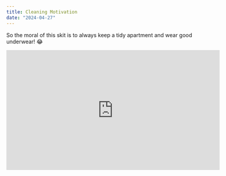 ```yaml
---
title: Cleaning Motivation
date: "2024-04-27"
---
```


So the moral of this skit is to always keep a tidy apartment and wear good underwear! 😂 

<iframe width="560" height="315" src="https://www.youtube.com/embed/RRgItUlVaeI?si=nk7YPXpTTGGBd5Lx" title="YouTube video player" frameborder="0" allow="accelerometer; autoplay; clipboard-write; encrypted-media; gyroscope; picture-in-picture; web-share" referrerpolicy="strict-origin-when-cross-origin" allowfullscreen></iframe>

